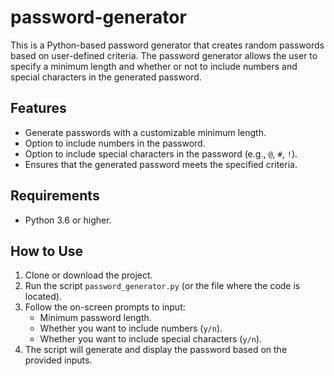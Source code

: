 # password-generator
This is a Python-based password generator that creates random passwords based on user-defined criteria. The password generator allows the user to specify a minimum length and whether or not to include numbers and special characters in the generated password.

## Features

- Generate passwords with a customizable minimum length.
- Option to include numbers in the password.
- Option to include special characters in the password (e.g., `@`, `#`, `!`).
- Ensures that the generated password meets the specified criteria.

## Requirements

- Python 3.6 or higher.

## How to Use

1. Clone or download the project.
2. Run the script `password_generator.py` (or the file where the code is located).
3. Follow the on-screen prompts to input:
   - Minimum password length.
   - Whether you want to include numbers (`y/n`).
   - Whether you want to include special characters (`y/n`).
4. The script will generate and display the password based on the provided inputs.
